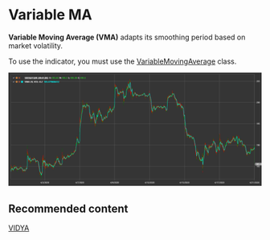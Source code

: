 # Variable MA

**Variable Moving Average (VMA)** adapts its smoothing period based on market volatility.

To use the indicator, you must use the [VariableMovingAverage](xref:StockSharp.Algo.Indicators.VariableMovingAverage) class.

![IndicatorVariableMovingAverage](../../../../images/indicatorvariablemovingaverage.png)

## Recommended content

[VIDYA](vidya.md)
